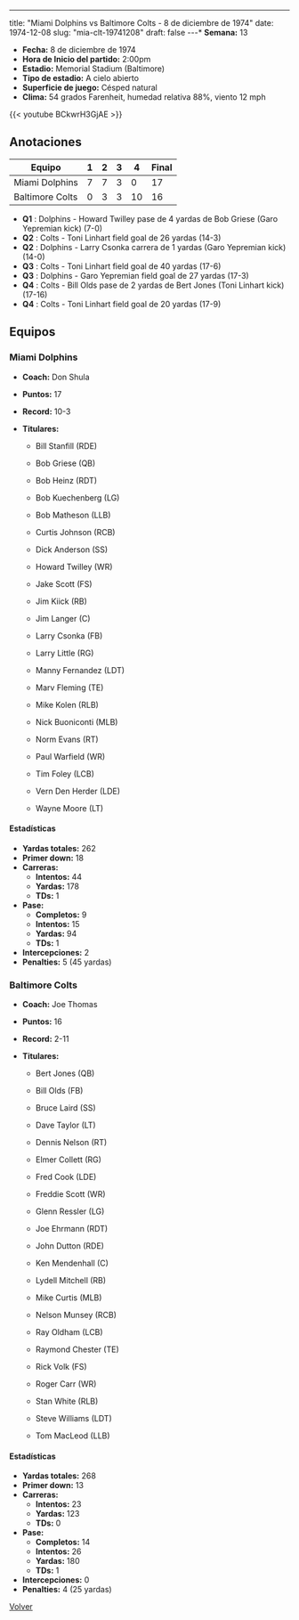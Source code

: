 ---
title: "Miami Dolphins vs Baltimore Colts - 8 de diciembre de 1974"
date: 1974-12-08
slug: "mia-clt-19741208"
draft: false
---* **Semana:** 13
* **Fecha:** 8 de diciembre de 1974
* **Hora de Inicio del partido:** 2:00pm
* **Estadio:** Memorial Stadium (Baltimore)
* **Tipo de estadio:** A cielo abierto
* **Superficie de juego:** Césped natural
* **Clima:** 54 grados Farenheit, humedad relativa 88%, viento 12 mph

{{< youtube BCkwrH3GjAE >}}


## Anotaciones
| Equipo | 1 | 2 | 3 | 4 | Final |
|--------|---|---|---|---|-------|
| Miami Dolphins  | 7 | 7 | 3 | 0  | 17 |
| Baltimore Colts  | 0 | 3 | 3 | 10  | 16 |
* **Q1** : Dolphins - Howard Twilley pase de 4 yardas de Bob Griese (Garo Yepremian kick) (7-0)
* **Q2** : Colts - Toni Linhart field goal de 26 yardas (14-3)
* **Q2** : Dolphins - Larry Csonka carrera de 1 yardas (Garo Yepremian kick) (14-0)
* **Q3** : Colts - Toni Linhart field goal de 40 yardas (17-6)
* **Q3** : Dolphins - Garo Yepremian field goal de 27 yardas (17-3)
* **Q4** : Colts - Bill Olds pase de 2 yardas de Bert Jones (Toni Linhart kick) (17-16)
* **Q4** : Colts - Toni Linhart field goal de 20 yardas (17-9)


## Equipos


### Miami Dolphins
* **Coach:** Don Shula
* **Puntos:** 17
* **Record:** 10-3
* **Titulares:** 

  * Bill Stanfill (RDE) 

  * Bob Griese (QB) 

  * Bob Heinz (RDT) 

  * Bob Kuechenberg (LG) 

  * Bob Matheson (LLB) 

  * Curtis Johnson (RCB) 

  * Dick Anderson (SS) 

  * Howard Twilley (WR) 

  * Jake Scott (FS) 

  * Jim Kiick (RB) 

  * Jim Langer (C) 

  * Larry Csonka (FB) 

  * Larry Little (RG) 

  * Manny Fernandez (LDT) 

  * Marv Fleming (TE) 

  * Mike Kolen (RLB) 

  * Nick Buoniconti (MLB) 

  * Norm Evans (RT) 

  * Paul Warfield (WR) 

  * Tim Foley (LCB) 

  * Vern Den Herder (LDE) 

  * Wayne Moore (LT) 

#### Estadísticas
* **Yardas totales:** 262
* **Primer down:** 18
* **Carreras:**
  * **Intentos:** 44
  * **Yardas:** 178
  * **TDs:** 1
* **Pase:**
  * **Completos:** 9
  * **Intentos:** 15
  * **Yardas:** 94
  * **TDs:** 1
* **Intercepciones:** 2
* **Penalties:** 5 (45 yardas)

### Baltimore Colts
* **Coach:** Joe Thomas
* **Puntos:** 16
* **Record:** 2-11
* **Titulares:** 

  * Bert Jones (QB) 

  * Bill Olds (FB) 

  * Bruce Laird (SS) 

  * Dave Taylor (LT) 

  * Dennis Nelson (RT) 

  * Elmer Collett (RG) 

  * Fred Cook (LDE) 

  * Freddie Scott (WR) 

  * Glenn Ressler (LG) 

  * Joe Ehrmann (RDT) 

  * John Dutton (RDE) 

  * Ken Mendenhall (C) 

  * Lydell Mitchell (RB) 

  * Mike Curtis (MLB) 

  * Nelson Munsey (RCB) 

  * Ray Oldham (LCB) 

  * Raymond Chester (TE) 

  * Rick Volk (FS) 

  * Roger Carr (WR) 

  * Stan White (RLB) 

  * Steve Williams (LDT) 

  * Tom MacLeod (LLB) 

#### Estadísticas
* **Yardas totales:** 268
* **Primer down:** 13
* **Carreras:**
  * **Intentos:** 23
  * **Yardas:** 123
  * **TDs:** 0
* **Pase:**
  * **Completos:** 14
  * **Intentos:** 26
  * **Yardas:** 180
  * **TDs:** 1
* **Intercepciones:** 0
* **Penalties:** 4 (25 yardas)


[Volver](/historia/1974)
